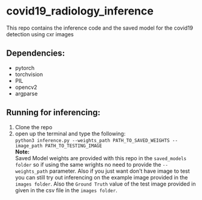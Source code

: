 # covid19_radiology_inference
This repo contains the inference code and the saved model for the covid19 detection using cxr images

## Dependencies:

* pytorch
* torchvision
* PIL
* opencv2
* argparse

## Running for inferencing:
1. Clone the repo
2. open up the terminal and type the following:<br>
   `python3 inference.py --weights_path PATH_TO_SAVED_WEIGHTS --image_path PATH_TO_TESTING_IMAGE` <br>
<b>Note:</b><br>
Saved Model weights are provided with this repo in the `saved_models folder` so if using the same wrights no need to provide the `--weights_path` parameter. Also if you just want don't have image to test you can still try out inferencing on the example image provided in the `images folder`. Also the `Ground Truth` value of the test image provided in given in the csv file in the `images folder`. 
